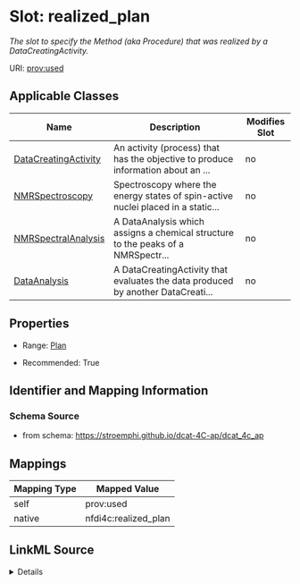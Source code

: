 

# Slot: realized_plan


_The slot to specify the Method (aka Procedure) that was realized by a DataCreatingActivity._





URI: [prov:used](http://www.w3.org/ns/prov#used)



<!-- no inheritance hierarchy -->





## Applicable Classes

| Name | Description | Modifies Slot |
| --- | --- | --- |
| [DataCreatingActivity](DataCreatingActivity.md) | An activity (process) that has the objective to produce information about an ... |  no  |
| [NMRSpectroscopy](NMRSpectroscopy.md) | Spectroscopy where the energy states of spin-active nuclei placed in a static... |  no  |
| [NMRSpectralAnalysis](NMRSpectralAnalysis.md) | A DataAnalysis which assigns a chemical structure to the peaks of a NMRSpectr... |  no  |
| [DataAnalysis](DataAnalysis.md) | A DataCreatingActivity that evaluates the data produced by another DataCreati... |  no  |







## Properties

* Range: [Plan](Plan.md)

* Recommended: True





## Identifier and Mapping Information







### Schema Source


* from schema: https://stroemphi.github.io/dcat-4C-ap/dcat_4c_ap




## Mappings

| Mapping Type | Mapped Value |
| ---  | ---  |
| self | prov:used |
| native | nfdi4c:realized_plan |




## LinkML Source

<details>
```yaml
name: realized_plan
description: The slot to specify the Method (aka Procedure) that was realized by a
  DataCreatingActivity.
from_schema: https://stroemphi.github.io/dcat-4C-ap/dcat_4c_ap
rank: 1000
slot_uri: prov:used
alias: realized_plan
domain_of:
- DataCreatingActivity
range: Plan
recommended: true

```
</details>